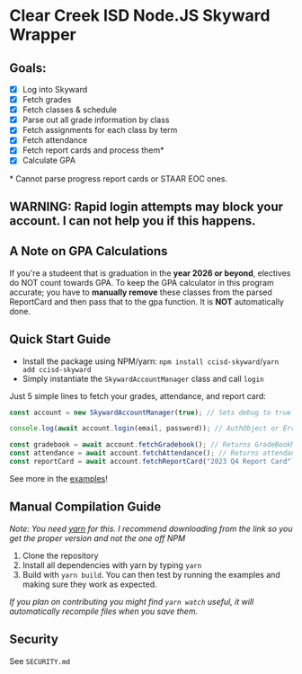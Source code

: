 # Clear Creek ISD Node.JS Skyward Wrapper

## Goals:
- [x] Log into Skyward 
- [x] Fetch grades
- [x] Fetch classes & schedule
- [x] Parse out all grade information by class
- [X] Fetch assignments for each class by term
- [x] Fetch attendance 
- [x] Fetch report cards and process them*
- [x] Calculate GPA

\* Cannot parse progress report cards or STAAR EOC ones.

## WARNING: Rapid login attempts may block your account. I can not help you if this happens.

## A Note on GPA Calculations
If you're a studeent that is graduation in the **year 2026 or beyond**, electives do NOT count towards GPA. To keep the GPA calculator in this program accurate; you have to **manually remove** these classes from the parsed ReportCard and then pass that to the gpa function. It is **NOT** automatically done.

## Quick Start Guide
- Install the package using NPM/yarn: `npm install ccisd-skyward`/`yarn add ccisd-skyward` 
- Simply instantiate the `SkywardAccountManager` class and call `login`

Just 5 simple lines to fetch your grades, attendance, and report card:
```ts
const account = new SkywardAccountManager(true); // Sets debug to true

console.log(await account.login(email, password)); // AuthObject or Error

const gradebook = await account.fetchGradebook(); // Returns GradeBookManager Class or Error
const attendance = await account.fetchAttendance(); // Returns attendance related information
const reportCard = await account.fetchReportCard("2023 Q4 Report Card"); // Returns your 2023 Q4 Report Card
```

See more in the [examples](https://github.com/NicholasCoppola21/ccisd-skyward/tree/main/src/examples)!

## Manual Compilation Guide
*Note: You need [yarn](https://yarnpkg.com/) for this. I recommend downloading from the link so you get the proper version and not the one off NPM*

1. Clone the repository 
2. Install all dependencies with yarn by typing `yarn`
3. Build with `yarn build`. You can then test by running the examples and making sure they work as expected.

*If you plan on contributing you might find `yarn watch` useful, it will automatically recompile files when you save them.*

## Security

See `SECURITY.md`